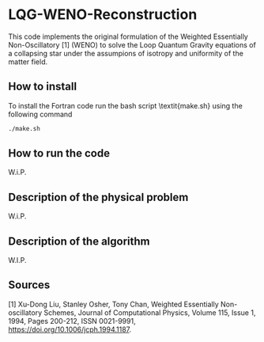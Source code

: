 # LQG-WENO-Reconstruction

This code implements the original formulation of the Weighted Essentially Non-Oscillatory [1] (WENO) to solve the Loop Quantum Gravity equations of a collapsing star under the assumpions of isotropy and uniformity of the matter field.

## How to install

To install the Fortran code run the bash script \textit{make.sh} using the following command
```bash
./make.sh
```

## How to run the code

W.i.P.

## Description of the physical problem

W.i.P.

## Description of the algorithm

W.I.P.

## Sources

[1] Xu-Dong Liu, Stanley Osher, Tony Chan,
Weighted Essentially Non-oscillatory Schemes,
Journal of Computational Physics,
Volume 115, Issue 1,
1994,
Pages 200-212,
ISSN 0021-9991,
https://doi.org/10.1006/jcph.1994.1187.
